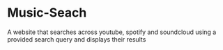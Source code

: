 # Music-Seach
A website that searches across youtube, spotify and soundcloud using a provided search query and displays their results
